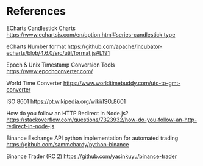 # References

ECharts Candlestick Charts
https://www.echartsjs.com/en/option.html#series-candlestick.type

eCharts Number format
https://github.com/apache/incubator-echarts/blob/4.6.0/src/util/format.js#L191

Epoch & Unix Timestamp Conversion Tools
https://www.epochconverter.com/

World Time Converter
https://www.worldtimebuddy.com/utc-to-gmt-converter

ISO 8601
https://pt.wikipedia.org/wiki/ISO_8601

How do you follow an HTTP Redirect in Node.js?
https://stackoverflow.com/questions/7323932/how-do-you-follow-an-http-redirect-in-node-js

Binance Exchange API python implementation for automated trading
https://github.com/sammchardy/python-binance

Binance Trader (RC 2)
https://github.com/yasinkuyu/binance-trader
